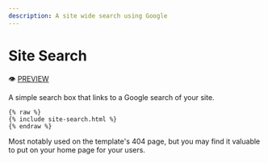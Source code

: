 ```yaml
---
description: A site wide search using Google
---
```


# Site Search

:eye: [PREVIEW](https://greenelab.github.io/lab-website-template/testbed#site-search)

A simple search box that links to a Google search of your site.

```liquid
{% raw %}
{% include site-search.html %}
{% endraw %}
```

Most notably used on the template's 404 page, but you may find it valuable to put on your home page for your users.
